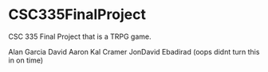
CSC335FinalProject
==================

CSC 335 Final Project that is a TRPG game.

Alan Garcia
David Aaron
Kal Cramer
JonDavid Ebadirad (oops didnt turn this in on time)